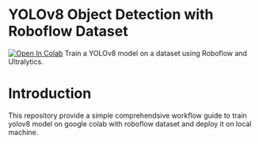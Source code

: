 # YOLOv8 Object Detection with Roboflow Dataset
[![Open In Colab](https://colab.research.google.com/assets/colab-badge.svg)](https://colab.research.google.com/github/NguyenLe15325/Object-Detection-yolov8-with-Roboflow-dataset/blob/main/train_yolo.ipynb)
Train a YOLOv8 model on a dataset using Roboflow and Ultralytics.
# Introduction
This repository provide a simple comprehendsive workflow guide to train yolov8 model on google colab with roboflow dataset and deploy it on local machine.

